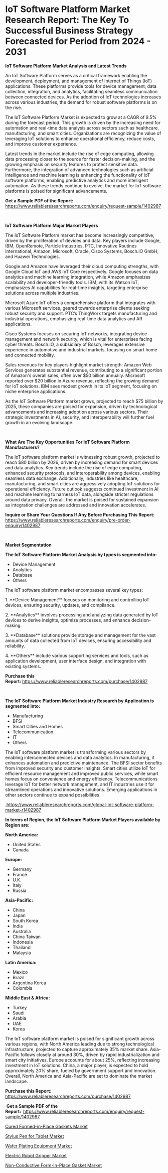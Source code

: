<p><h1>IoT Software Platform Market Research Report: The Key To Successful Business Strategy Forecasted for Period from 2024 - 2031</h1></p><p><strong>IoT Software Platform Market Analysis and Latest Trends</strong></p>
<p><p>An IoT Software Platform serves as a critical framework enabling the development, deployment, and management of Internet of Things (IoT) applications. These platforms provide tools for device management, data collection, integration, and analytics, facilitating seamless communication between connected devices. As the adoption of IoT technologies increases across various industries, the demand for robust software platforms is on the rise.</p><p>The IoT Software Platform Market is expected to grow at a CAGR of 9.5% during the forecast period. This growth is driven by the increasing need for automation and real-time data analysis across sectors such as healthcare, manufacturing, and smart cities. Organizations are recognizing the value of leveraging IoT solutions to enhance operational efficiency, reduce costs, and improve customer experience.</p><p>Latest trends in the market include the rise of edge computing, allowing data processing closer to the source for faster decision-making, and the growing emphasis on security features to protect sensitive data. Furthermore, the integration of advanced technologies such as artificial intelligence and machine learning is enhancing the functionality of IoT software platforms, enabling predictive analytics and more intelligent automation. As these trends continue to evolve, the market for IoT software platforms is poised for significant advancements.</p></p>
<p><strong>Get a Sample PDF of the Report:&nbsp;</strong> <a href="https://www.reliableresearchreports.com/enquiry/request-sample/1402987?utm_campaign=10&utm_medium=2&utm_source=Github&utm_content=ia&utm_term=23102024&utm_id=iot-software-platform">https://www.reliableresearchreports.com/enquiry/request-sample/1402987</a></p>
<p>&nbsp;</p>
<p><strong>IoT Software Platform Major Market Players</strong></p>
<p><p>The IoT Software Platform market has become increasingly competitive, driven by the proliferation of devices and data. Key players include Google, IBM, OpenRemote, Particle Industries, PTC, Innovative Routines International, Amazon, Microsoft, Oracle, Cisco Systems, Bosch.IO GmbH, and Huawei Technologies.</p><p>Google and Amazon have leveraged their cloud computing strengths, with Google Cloud IoT and AWS IoT Core respectively. Google focuses on data analytics and machine learning integration, while Amazon emphasizes scalability and developer-friendly tools. IBM, with its Watson IoT, emphasizes AI capabilities for real-time insights, targeting enterprise solutions across multiple industries.</p><p>Microsoft Azure IoT offers a comprehensive platform that integrates with various Microsoft services, geared towards enterprise clients seeking robust security and support. PTC’s ThingWorx targets manufacturing and industrial operations, emphasizing real-time data analytics and AR applications.</p><p>Cisco Systems focuses on securing IoT networks, integrating device management and network security, which is vital for enterprises facing cyber threats. Bosch.IO, a subsidiary of Bosch, leverages extensive experience in automotive and industrial markets, focusing on smart home and connected mobility.</p><p>Sales revenues for key players highlight market strength: Amazon Web Services generates substantial revenue, contributing to a significant portion of Amazon's overall sales, often over $50 billion annually. Microsoft reported over $20 billion in Azure revenue, reflecting the growing demand for IoT solutions. IBM sees modest growth in its IoT segment, focusing on niche enterprise applications.</p><p>As the IoT Software Platform market grows, projected to reach $75 billion by 2025, these companies are poised for expansion, driven by technological advancements and increasing adoption across various sectors. Their strategic investments in AI, security, and interoperability will further fuel growth in an evolving landscape.</p></p>
<p>&nbsp;</p>
<p><strong>What Are The Key Opportunities For IoT Software Platform Manufacturers?</strong></p>
<p><p>The IoT software platform market is witnessing robust growth, projected to reach $80 billion by 2026, driven by increasing demand for smart devices and data analytics. Key trends include the rise of edge computing, enhanced security protocols, and interoperability among devices, enabling seamless data exchange. Additionally, industries like healthcare, manufacturing, and smart cities are aggressively adopting IoT solutions for operational efficiency. Future outlook suggests continued investment in AI and machine learning to harness IoT data, alongside stricter regulations around data privacy. Overall, the market is poised for sustained expansion as integration challenges are addressed and innovation accelerates.</p></p>
<p><strong>Inquire or Share Your Questions If Any Before Purchasing This Report:</strong> <a href="https://www.reliableresearchreports.com/enquiry/pre-order-enquiry/1402987?utm_campaign=10&utm_medium=2&utm_source=Github&utm_content=ia&utm_term=23102024&utm_id=iot-software-platform">https://www.reliableresearchreports.com/enquiry/pre-order-enquiry/1402987</a></p>
<p>&nbsp;</p>
<p><strong>Market Segmentation</strong></p>
<p><strong>The IoT Software Platform Market Analysis by types is segmented into:</strong></p>
<p><ul><li>Device Management</li><li>Analytics</li><li>Database</li><li>Others</li></ul></p>
<p><p>The IoT software platform market encompasses several key types: </p><p>1. **Device Management** focuses on monitoring and controlling IoT devices, ensuring security, updates, and compliance.</p><p>2. **Analytics** involves processing and analyzing data generated by IoT devices to derive insights, optimize processes, and enhance decision-making.</p><p>3. **Database** solutions provide storage and management for the vast amounts of data collected from IoT devices, ensuring accessibility and reliability.</p><p>4. **Others** include various supporting services and tools, such as application development, user interface design, and integration with existing systems.</p></p>
<p><strong>Purchase this Report:&nbsp;</strong><a href="https://www.reliableresearchreports.com/purchase/1402987?utm_campaign=10&utm_medium=2&utm_source=Github&utm_content=ia&utm_term=23102024&utm_id=iot-software-platform">https://www.reliableresearchreports.com/purchase/1402987</a></p>
<p>&nbsp;</p>
<p><strong>The IoT Software Platform Market Industry Research by Application is segmented into:</strong></p>
<p><ul><li>Manufacturing</li><li>BFSI</li><li>Smart Cities and Homes</li><li>Telecommunication</li><li>IT</li><li>Others</li></ul></p>
<p><p>The IoT software platform market is transforming various sectors by enabling interconnected devices and data analytics. In manufacturing, it enhances automation and predictive maintenance. The BFSI sector benefits from improved security and customer insights. Smart cities utilize IoT for efficient resource management and improved public services, while smart homes focus on convenience and energy efficiency. Telecommunications leverage IoT for better network management, and IT industries use it for streamlined operations and innovative solutions. Emerging applications in other sectors continue to expand possibilities.</p></p>
<p><a href="https://www.reliableresearchreports.com/global-iot-software-platform-market-r1402987?utm_campaign=10&utm_medium=2&utm_source=Github&utm_content=ia&utm_term=23102024&utm_id=iot-software-platform">&nbsp;https://www.reliableresearchreports.com/global-iot-software-platform-market-r1402987</a></p>
<p><strong>In terms of Region, the IoT Software Platform Market Players available by Region are:</strong></p>
<p>
    <p> <strong> North America: </strong>
        <ul>
            <li>United States</li>
            <li>Canada</li>
        </ul>
        </p> 
    <p> <strong> Europe: </strong>
        <ul>
            <li>Germany</li>
            <li>France</li>
            <li>U.K.</li>
            <li>Italy</li>
            <li>Russia</li>
        </ul>
        </p> 
    <p> <strong> Asia-Pacific: </strong>
        <ul>
            <li>China</li>
            <li>Japan</li>
            <li>South Korea</li>
            <li>India</li>
            <li>Australia</li>
            <li>China Taiwan</li>
            <li>Indonesia</li>
            <li>Thailand</li>
            <li>Malaysia</li>
        </ul>
        </p> 
    <p> <strong> Latin America: </strong>
        <ul>
            <li>Mexico</li>
            <li>Brazil</li>
            <li>Argentina Korea</li>
            <li>Colombia</li>
        </ul>
        </p> 
    <p> <strong> Middle East & Africa: </strong>
        <ul>
            <li>Turkey</li>
            <li>Saudi</li>
            <li>Arabia</li>
            <li>UAE</li>
            <li>Korea</li>
        </ul>
    </p>
    </p>
<p><p>The IoT software platform market is poised for significant growth across various regions, with North America leading due to strong technological infrastructure, projected to capture approximately 35% market share. Asia-Pacific follows closely at around 30%, driven by rapid industrialization and smart city initiatives. Europe accounts for about 25%, reflecting increasing investment in IoT solutions. China, a major player, is expected to hold approximately 20% share, fueled by government support and innovation. Overall, North America and Asia-Pacific are set to dominate the market landscape.</p></p>
<p><strong>Purchase this Report: </strong><a href="https://www.reliableresearchreports.com/purchase/1402987?utm_campaign=10&utm_medium=2&utm_source=Github&utm_content=ia&utm_term=23102024&utm_id=iot-software-platform">https://www.reliableresearchreports.com/purchase/1402987</a></p>
<p>&nbsp;<strong>Get a Sample PDF of the Report:&nbsp;&nbsp;</strong><a href="https://www.reliableresearchreports.com/enquiry/request-sample/1402987?utm_campaign=10&utm_medium=2&utm_source=Github&utm_content=ia&utm_term=23102024&utm_id=iot-software-platform">https://www.reliableresearchreports.com/enquiry/request-sample/1402987</a></p>
<p><strong></strong></p>
<p><p><a href="https://www.linkedin.com/pulse/cured-formed-in-place-gaskets-market-global-regional-analysis-isgoe?utm_campaign=10&utm_medium=2&utm_source=Github&utm_content=ia&utm_term=23102024&utm_id=iot-software-platform">Cured Formed-in-Place Gaskets Market</a></p><p><a href="https://github.com/kimhelmer83/Market-Research-Report-List-1/blob/main/stylus-pen-for-tablet-market.md?utm_campaign=10&utm_medium=2&utm_source=Github&utm_content=ia&utm_term=23102024&utm_id=iot-software-platform">Stylus Pen for Tablet Market</a></p><p><a href="https://issuu.com/reportprime-2/docs/wafer-plating-equipment-market-size_27f451f96b4958?utm_campaign=10&utm_medium=2&utm_source=Github&utm_content=ia&utm_term=23102024&utm_id=iot-software-platform">Wafer Plating Equipment Market</a></p><p><a href="https://issuu.com/reportprime-2/docs/electric-robot-gripper-market-size-_b5c3cdf5f8829d?utm_campaign=10&utm_medium=2&utm_source=Github&utm_content=ia&utm_term=23102024&utm_id=iot-software-platform">Electric Robot Gripper Market</a></p><p><a href="https://www.linkedin.com/pulse/evolution-non-conductive-form-in-place-gasket-market-key-shifts-usrve?utm_campaign=10&utm_medium=2&utm_source=Github&utm_content=ia&utm_term=23102024&utm_id=iot-software-platform">Non-Conductive Form-In-Place Gasket Market</a></p></p>